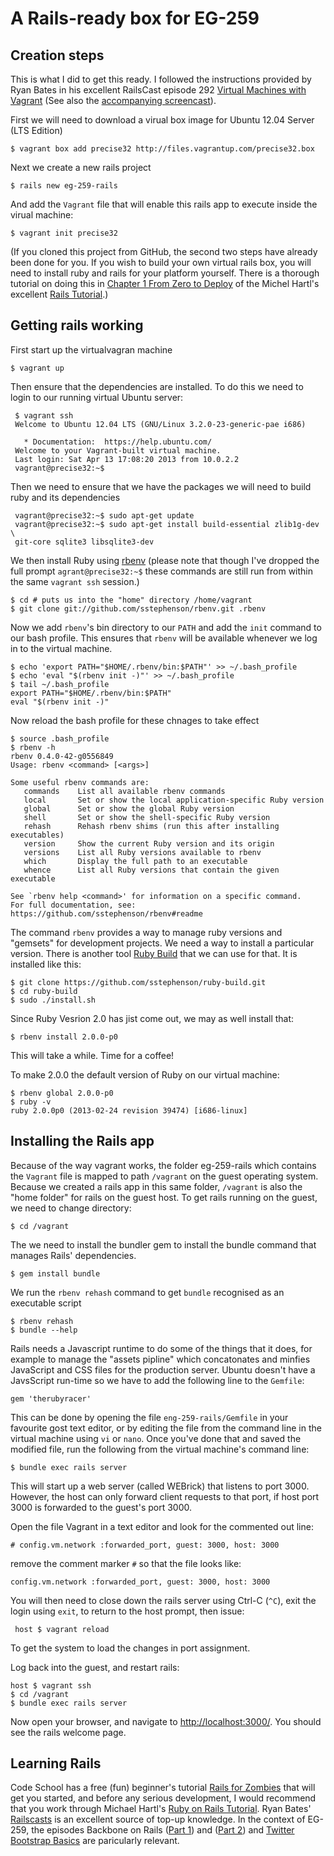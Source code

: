 # A Rails-ready box for EG-259

## Creation steps

This is what I did to get this ready. I followed the instructions provided by Ryan Bates in his excellent RailsCast episode 292 [Virtual Machines with Vagrant](http://railscasts.com/episodes/292-virtual-machines-with-vagrant?view=asciicast)  (See also the [accompanying screencast](http://railscasts.com/episodes/292-virtual-machines-with-vagrant)).

First we will need to download a virual box image for Ubuntu 12.04 Server (LTS Edition)

    $ vagrant box add precise32 http://files.vagrantup.com/precise32.box

Next we create a new rails project

    $ rails new eg-259-rails

And add the `Vagrant` file that will enable this rails app to execute inside the virual machine:

    $ vagrant init precise32

(If you cloned this project from GitHub, the second two steps have already been done for you. If you wish to build your own virtual rails box, you will need to install ruby and rails for your platform yourself. There is a thorough tutorial on doing this in [Chapter 1 From Zero to Deploy](http://ruby.railstutorial.org/ruby-on-rails-tutorial-book#top) of the Michel Hartl's excellent [Rails Tutorial](http://ruby.railstutorial.org).)


## Getting rails working

First start up the virtualvagran machine

    $ vagrant up

Then ensure that the dependencies are installed. To do this we need to login to our running virtual Ubuntu server:

     $ vagrant ssh
     Welcome to Ubuntu 12.04 LTS (GNU/Linux 3.2.0-23-generic-pae i686)
     
       * Documentation:  https://help.ubuntu.com/
     Welcome to your Vagrant-built virtual machine.
     Last login: Sat Apr 13 17:08:20 2013 from 10.0.2.2
     vagrant@precise32:~$

Then we need to ensure that we have the packages we will need to build ruby and its dependencies

     vagrant@precise32:~$ sudo apt-get update
     vagrant@precise32:~$ sudo apt-get install build-essential zlib1g-dev \
     git-core sqlite3 libsqlite3-dev

We then install Ruby using [rbenv](https://github.com/sstephenson/rbenv) (please note that though I've dropped the full prompt `agrant@precise32:~$` these commands are still run from within the same `vagrant ssh` session.)

    $ cd # puts us into the "home" directory /home/vagrant
    $ git clone git://github.com/sstephenson/rbenv.git .rbenv

Now we add `rbenv`'s bin directory to our `PATH` and add the `init` command to our bash profile. This ensures that `rbenv` will be available whenever we log in to the virtual machine.

    $ echo 'export PATH="$HOME/.rbenv/bin:$PATH"' >> ~/.bash_profile
    $ echo 'eval "$(rbenv init -)"' >> ~/.bash_profile
    $ tail ~/.bash_profile
    export PATH="$HOME/.rbenv/bin:$PATH"
    eval "$(rbenv init -)"

Now reload the bash profile for these chnages to take effect

    $ source .bash_profile
    $ rbenv -h
    rbenv 0.4.0-42-g0556849
    Usage: rbenv <command> [<args>]
    
    Some useful rbenv commands are:
       commands    List all available rbenv commands
       local       Set or show the local application-specific Ruby version
       global      Set or show the global Ruby version
       shell       Set or show the shell-specific Ruby version
       rehash      Rehash rbenv shims (run this after installing executables)
       version     Show the current Ruby version and its origin
       versions    List all Ruby versions available to rbenv
       which       Display the full path to an executable
       whence      List all Ruby versions that contain the given executable

    See `rbenv help <command>' for information on a specific command.
    For full documentation, see: https://github.com/sstephenson/rbenv#readme

The command `rbenv` provides a way to manage ruby versions and "gemsets" for development projects. We need a way to install a particular version. There is another tool [Ruby Build](https://github.com/sstephenson/ruby-build) that we can use for that. It is installed like this:

    $ git clone https://github.com/sstephenson/ruby-build.git
    $ cd ruby-build
    $ sudo ./install.sh

Since Ruby Vesrion 2.0 has jist come out, we may as well install that:

    $ rbenv install 2.0.0-p0

This will take a while. Time for a coffee!

To make 2.0.0 the default version of Ruby on our virtual machine:

    $ rbenv global 2.0.0-p0
    $ ruby -v
    ruby 2.0.0p0 (2013-02-24 revision 39474) [i686-linux]

## Installing the Rails app

Because of the way vagrant works, the folder eg-259-rails which contains the `Vagrant` file is mapped to path `/vagrant` on the guest operating system. Because we created a rails app in this same folder, `/vagrant` is also the "home folder" for rails on the guest host. To get rails running on the guest, we need to change directory:

    $ cd /vagrant

The we need to install the bundler gem to install the bundle command that manages Rails' dependencies.

    $ gem install bundle

We run the `rbenv rehash` command to get `bundle` recognised as an executable script

    $ rbenv rehash
    $ bundle --help

Rails needs a Javascript runtime to do some of the things that it does, for example to manage the "assets pipline" which concatonates and minfies JavaScript and CSS files for the production server. Ubuntu doesn't have a JavsScript run-time so we have to add the following line to the `Gemfile`:

    gem 'therubyracer'

This can be done by opening the file `eng-259-rails/Gemfile` in your favourite gost text editor, or by editing the file from the command line in the virtual machine using `vi` or `nano`. Once you've done that and saved the modified file, run the following from the virtual machine's command line:

    $ bundle exec rails server

This will start up a web server (called WEBrick) that listens to port 3000. However, the host can only forward client requests to that port, if host port 3000 is forwarded to the guest's port 3000. 

Open the file Vagrant in a text editor and look for the commented out line: 

    # config.vm.network :forwarded_port, guest: 3000, host: 3000

 remove the comment marker `#` so that the file looks like:

    config.vm.network :forwarded_port, guest: 3000, host: 3000

You will then need to close down the rails server using Ctrl-C (`^C`), exit the login using `exit`, to return to the host prompt, then issue:

     host $ vagrant reload

To get the system to load the changes in port assignment.

Log back into the guest, and restart rails:

    host $ vagrant ssh
    $ cd /vagrant
    $ bundle exec rails server

Now open your browser, and navigate to <http://localhost:3000/>. You should see the rails welcome page.

## Learning Rails

Code School has a free (fun) beginner's tutorial [Rails for Zombies](http://railsforzombies.org/) that will get you started, and before any serious development, I would recommend that you work through Michael Hartl's [Ruby on Rails Tutorial](http://ruby.railstutorial.org/). Ryan Bates' [Railscasts](http://railscasts.com/) is an excellent source of top-up knowledge. In the context of EG-259, the episodes Backbone on Rails ([Part 1](http://railscasts.com/episodes/323-backbone-on-rails-part-1)) and ([Part 2](http://railscasts.com/episodes/325-backbone-on-rails-part-2)) and [Twitter Bootstrap Basics](http://railscasts.com/episodes/328-twitter-bootstrap-basics) are paricularly relevant.






